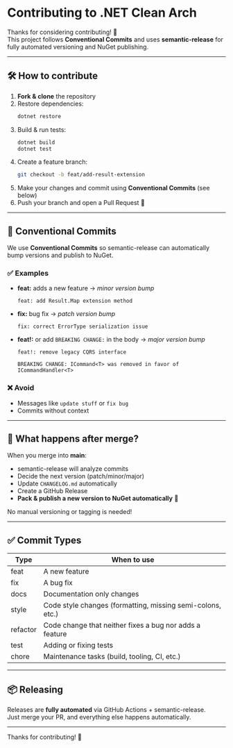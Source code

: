 # Contributing to .NET Clean Arch

Thanks for considering contributing! 🎉  
This project follows **Conventional Commits** and uses **semantic-release** for fully automated versioning and NuGet publishing.

---

## 🛠 How to contribute

1. **Fork & clone** the repository
2. Restore dependencies:
   ```bash
   dotnet restore
   ```
3. Build & run tests:
   ```bash
   dotnet build
   dotnet test
   ```
4. Create a feature branch:
   ```bash
   git checkout -b feat/add-result-extension
   ```
5. Make your changes and commit using **Conventional Commits** (see below)
6. Push your branch and open a Pull Request 🎉

---

## 📝 Conventional Commits

We use **Conventional Commits** so semantic-release can automatically bump versions and publish to NuGet.

### ✅ Examples

- **feat:** adds a new feature → _minor version bump_

  ```
  feat: add Result.Map extension method
  ```

- **fix:** bug fix → _patch version bump_

  ```
  fix: correct ErrorType serialization issue
  ```

- **feat!:** or add `BREAKING CHANGE:` in the body → _major version bump_

  ```
  feat!: remove legacy CQRS interface

  BREAKING CHANGE: ICommand<T> was removed in favor of ICommandHandler<T>
  ```

### ❌ Avoid

- Messages like `update stuff` or `fix bug`
- Commits without context

---

## 🔄 What happens after merge?

When you merge into **main**:

- semantic-release will analyze commits
- Decide the next version (patch/minor/major)
- Update `CHANGELOG.md` automatically
- Create a GitHub Release
- **Pack & publish a new version to NuGet automatically** 🎉

No manual versioning or tagging is needed!

---

## ✅ Commit Types

| Type     | When to use                                                |
| -------- | ---------------------------------------------------------- |
| feat     | A new feature                                              |
| fix      | A bug fix                                                  |
| docs     | Documentation only changes                                 |
| style    | Code style changes (formatting, missing semi-colons, etc.) |
| refactor | Code change that neither fixes a bug nor adds a feature    |
| test     | Adding or fixing tests                                     |
| chore    | Maintenance tasks (build, tooling, CI, etc.)               |

---

## 📦 Releasing

Releases are **fully automated** via GitHub Actions + semantic-release.  
Just merge your PR, and everything else happens automatically.

---

Thanks for contributing! 🚀
